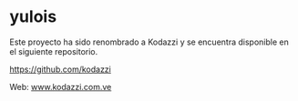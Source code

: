 # yulois
Este proyecto ha sido renombrado a Kodazzi y se encuentra disponible en el siguiente repositorio.

https://github.com/kodazzi

Web: www.kodazzi.com.ve
